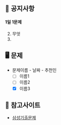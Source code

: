 ## 📜 공지사항
 #### 1일 1문제
2. 무엇
3. 

## 🖥 문제
* 문제이름 - 날짜 - 추천인
  * [ ] 이름1
  * [ ] 이름2
  * [x] 이름3 

## 📌 참고사이트
* [삼성기출문제](https://www.acmicpc.net/workbook/view/1152)
